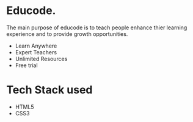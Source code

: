 # Educode.
The main purpose of educode is to teach people enhance thier learning experience and to provide growth opportunities.

* Learn Anywhere
* Expert Teachers
* Unlimited Resources
* Free trial

# Tech Stack used
* HTML5
* CSS3